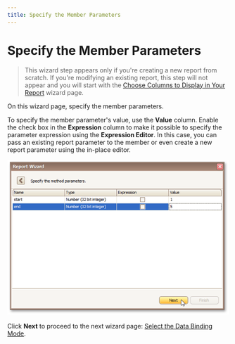 ```yaml
---
title: Specify the Member Parameters
---
```

# Specify the Member Parameters
> This wizard step appears only if you're creating a new report from scratch. If you're modifying an existing report, this step will not appear and you will start with the [Choose Columns to Display in Your Report](../../../../../../../interface-elements-for-desktop/articles/report-designer/report-designer-for-winforms/report-wizard/data-bound-report/choose-columns-to-display-in-your-report.md) wizard page.

On this wizard page, specify the member parameters.

To specify the member parameter's value, use the **Value** column. Enable the check box in the **Expression** column to make it possible to specify the parameter expression using the **Expression Editor**. In this case, you can pass an existing report parameter to the member or even create a new report parameter using the in-place editor.

![RD_ReportWizard_ObjMemberParameters](../../../../../../images/Img122112.png)

Click **Next** to proceed to the next wizard page: [Select the Data Binding Mode](../../../../../../../interface-elements-for-desktop/articles/report-designer/report-designer-for-winforms/report-wizard/data-bound-report/connect-to-an-object-data-source/select-the-data-binding-mode.md).